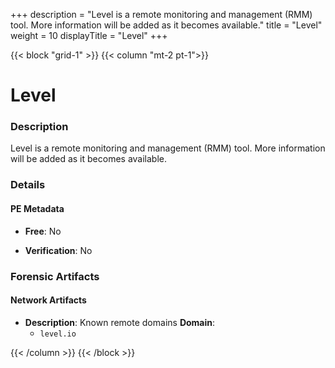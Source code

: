 +++
description = "Level is a remote monitoring and management (RMM) tool. More information will be added as it becomes available."
title = "Level"
weight = 10
displayTitle = "Level"
+++


{{< block "grid-1" >}}
{{< column "mt-2 pt-1">}}

# Level


### Description

Level is a remote monitoring and management (RMM) tool. More information will be added as it becomes available.




### Details


#### PE Metadata


- **Free**: No

- **Verification**: No





### Forensic Artifacts




#### Network Artifacts

- **Description**: Known remote domains
  **Domain**:
    - `level.io`








{{< /column >}}
{{< /block >}}
